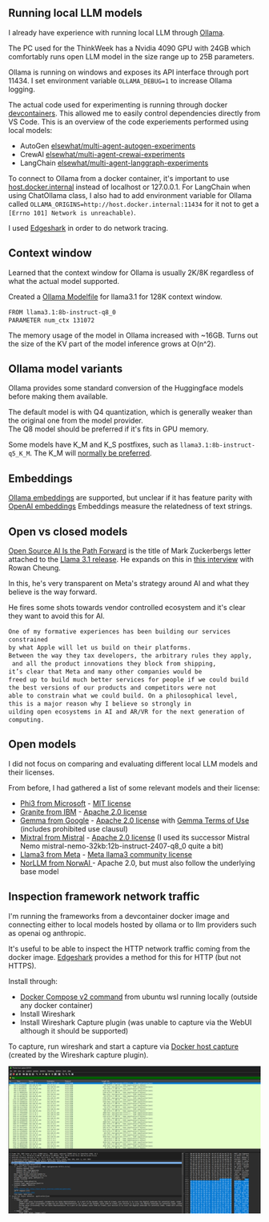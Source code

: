
## Running local LLM models
I already have experience with running local LLM through [Ollama](https://ollama.com/). 

The PC used for the ThinkWeek has a Nvidia 4090 GPU with 24GB which comfortably runs open LLM model in the size range up to 25B parameters.

Ollama is running on windows and exposes its API interface through port 11434. I set environment variable `OLLAMA_DEBUG=1` to increase Ollama logging.

The actual code used for experimenting is running through docker [devcontainers](https://containers.dev/). This allowed me to easily control dependencies directly from VS Code. 
This is an overview of the code experiements performed using local models: 

- AutoGen [elsewhat/multi-agent-autogen-experiments](https://github.com/elsewhat/multi-agent-autogen-experiments)
- CrewAI [elsewhat/multi-agent-crewai-experiments](https://github.com/elsewhat/multi-agent-crewai-experiments)
- LangChain [elsewhat/multi-agent-langgraph-experiments](https://github.com/elsewhat/multi-agent-langgraph-experiments)

To connect to Ollama from a docker container, it's important to use [host.docker.internal](https://docs.docker.com/desktop/networking/#i-want-to-connect-from-a-container-to-a-service-on-the-host) instead of localhost or 127.0.0.1. For LangChain when using ChatOllama class, I also had to add environment variable for Ollama called `OLLAMA_ORIGINS=http://host.docker.internal:11434` for it not to get a `[Errno 101] Network is unreachable)`.

I used [Edgeshark](https://edgeshark.siemens.io/) in order to do network tracing.

## Context window
Learned that the context window for Ollama is usually 2K/8K regardless of what the actual model supported. 

Created a [Ollama Modelfile](https://github.com/ollama/ollama/blob/main/docs/modelfile.md) for llama3.1 for 128K context window.
```
FROM llama3.1:8b-instruct-q8_0
PARAMETER num_ctx 131072
```

The memory usage of the model in Ollama increased with ~16GB. Turns out the size of the KV part of the model inference grows at O(n^2).

## Ollama model variants 
Ollama provides some standard conversion of the Huggingface models before making them available. 

The default model is with Q4 quantization, which is generally weaker than the original one from the model provider.  
The Q8 model should be preferred if it's fits in GPU memory. 

Some models have K_M and K_S postfixes, such as `llama3.1:8b-instruct-q5_K_M`. The K_M will [normally be preferred](https://github.com/ggerganov/llama.cpp/pull/1684#issuecomment-1579252501).

## Embeddings
[Ollama embeddings](https://ollama.com/blog/embedding-models) are supported, but unclear if it has feature parity with [OpenAI embeddings](https://platform.openai.com/docs/guides/embeddings)
Embeddings measure the relatedness of text strings.

## Open vs closed models
[Open Source AI Is the Path Forward](https://about.fb.com/news/2024/07/open-source-ai-is-the-path-forward/) is the title of Mark Zuckerbergs letter attached to the [Llama 3.1 release](https://ai.meta.com/blog/meta-llama-3-1/). He expands on this in [this interview](https://x.com/rowancheung/status/1815763595197616155) with Rowan Cheung.

In this, he's very transparent on Meta's strategy around AI and what they believe is the way forward.

He fires some shots towards vendor controlled ecosystem and it's clear they want to avoid this for AI.
```
One of my formative experiences has been building our services constrained 
by what Apple will let us build on their platforms. 
Between the way they tax developers, the arbitrary rules they apply,
 and all the product innovations they block from shipping,
it’s clear that Meta and many other companies would be 
freed up to build much better services for people if we could build 
the best versions of our products and competitors were not 
able to constrain what we could build. On a philosophical level, 
this is a major reason why I believe so strongly in 
uilding open ecosystems in AI and AR/VR for the next generation of computing.
```

## Open models
I did not focus on comparing and evaluating different local LLM models and their licenses. 

From before, I had gathered a list of some relevant models and their license: 

- [Phi3 from Microsoft](https://huggingface.co/collections/microsoft/phi-3-6626e15e9585a200d2d761e3) - [MIT license](https://huggingface.co/microsoft/Phi-3-mini-128k-instruct#license)
- [Granite from IBM](https://huggingface.co/ibm-granite) - [Apache 2.0 license](https://github.com/ibm-granite/granite-code-models/tree/main)
- [Gemma from Google](https://huggingface.co/google/gemma-7b) - [Apache 2.0 license](https://github.com/google-deepmind/gemma/blob/main/LICENSE) with [Gemma Terms of Use](https://ai.google.dev/gemma/terms) (includes prohibited use clausul)
- [Mixtral from Mistral](https://huggingface.co/mistralai) - [Apache 2.0 license](https://huggingface.co/mistralai/Mistral-7B-Instruct-v0.2) (I used its successor Mistral Nemo mistral-nemo-32kb:12b-instruct-2407-q8_0 quite a bit)
- [Llama3 from Meta](https://github.com/meta-llama/llama3/blob/main/MODEL_CARD.md) - [Meta llama3 community license](https://llama.meta.com/llama3/license/)
- [NorLLM from NorwAI ](https://www.universitetsavisa.no/406796)- Apache 2.0, but must also follow the underlying base model


## Inspection framework network traffic
I'm running the frameworks from a devcontainer docker image and connecting either to local models hosted by ollama or to llm providers such as openai og anthropic. 

It's useful to be able to inspect the HTTP network traffic coming from the docker image. 
[Edgeshark](https://edgeshark.siemens.io/) provides a method for this for HTTP (but not HTTPS).

Install through:

- [Docker Compose v2 command](https://edgeshark.siemens.io/#/getting-started?id=service-deployment) from ubuntu wsl running locally (outside any docker container)
- Install Wireshark
- Install Wireshark Capture plugin (was unable to capture via the WebUI although it should be supported)

To capture, run wireshark and start a capture via [Docker host capture](https://edgeshark.siemens.io/#/capture-extcap) (created by the Wireshark capture plugin).

![Capture](img/capture.png)